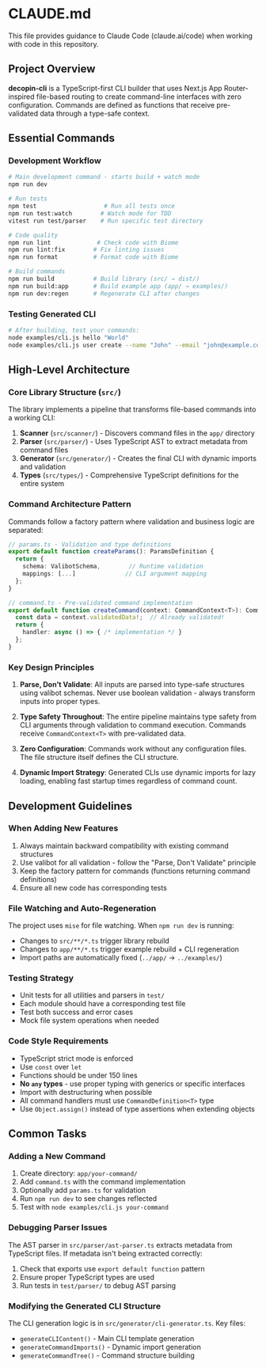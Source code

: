 # CLAUDE.md

This file provides guidance to Claude Code (claude.ai/code) when working with code in this repository.

## Project Overview

**decopin-cli** is a TypeScript-first CLI builder that uses Next.js App Router-inspired file-based routing to create command-line interfaces with zero configuration. Commands are defined as functions that receive pre-validated data through a type-safe context.

## Essential Commands

### Development Workflow
```bash
# Main development command - starts build + watch mode
npm run dev

# Run tests
npm test                   # Run all tests once
npm run test:watch        # Watch mode for TDD
vitest run test/parser    # Run specific test directory

# Code quality
npm run lint             # Check code with Biome
npm run lint:fix        # Fix linting issues
npm run format          # Format code with Biome

# Build commands
npm run build           # Build library (src/ → dist/)
npm run build:app       # Build example app (app/ → examples/)
npm run dev:regen       # Regenerate CLI after changes
```

### Testing Generated CLI
```bash
# After building, test your commands:
node examples/cli.js hello "World"
node examples/cli.js user create --name "John" --email "john@example.com"
```

## High-Level Architecture

### Core Library Structure (`src/`)
The library implements a pipeline that transforms file-based commands into a working CLI:

1. **Scanner** (`src/scanner/`) - Discovers command files in the `app/` directory
2. **Parser** (`src/parser/`) - Uses TypeScript AST to extract metadata from command files
3. **Generator** (`src/generator/`) - Creates the final CLI with dynamic imports and validation
4. **Types** (`src/types/`) - Comprehensive TypeScript definitions for the entire system

### Command Architecture Pattern
Commands follow a factory pattern where validation and business logic are separated:

```typescript
// params.ts - Validation and type definitions
export default function createParams(): ParamsDefinition {
  return {
    schema: ValibotSchema,        // Runtime validation
    mappings: [...]              // CLI argument mapping
  };
}

// command.ts - Pre-validated command implementation  
export default function createCommand(context: CommandContext<T>): CommandDefinition<T> {
  const data = context.validatedData!;  // Already validated!
  return {
    handler: async () => { /* implementation */ }
  };
}
```

### Key Design Principles

1. **Parse, Don't Validate**: All inputs are parsed into type-safe structures using valibot schemas. Never use boolean validation - always transform inputs into proper types.

2. **Type Safety Throughout**: The entire pipeline maintains type safety from CLI arguments through validation to command execution. Commands receive `CommandContext<T>` with pre-validated data.

3. **Zero Configuration**: Commands work without any configuration files. The file structure itself defines the CLI structure.

4. **Dynamic Import Strategy**: Generated CLIs use dynamic imports for lazy loading, enabling fast startup times regardless of command count.

## Development Guidelines

### When Adding New Features
1. Always maintain backward compatibility with existing command structures
2. Use valibot for all validation - follow the "Parse, Don't Validate" principle
3. Keep the factory pattern for commands (functions returning command definitions)
4. Ensure all new code has corresponding tests

### File Watching and Auto-Regeneration
The project uses `mise` for file watching. When `npm run dev` is running:
- Changes to `src/**/*.ts` trigger library rebuild
- Changes to `app/**/*.ts` trigger example rebuild + CLI regeneration
- Import paths are automatically fixed (`../app/` → `../examples/`)

### Testing Strategy
- Unit tests for all utilities and parsers in `test/`
- Each module should have a corresponding test file
- Test both success and error cases
- Mock file system operations when needed

### Code Style Requirements
- TypeScript strict mode is enforced
- Use `const` over `let` 
- Functions should be under 150 lines
- **No `any` types** - use proper typing with generics or specific interfaces
- Import with destructuring when possible
- All command handlers must use `CommandDefinition<T>` type
- Use `Object.assign()` instead of type assertions when extending objects

## Common Tasks

### Adding a New Command
1. Create directory: `app/your-command/`
2. Add `command.ts` with the command implementation
3. Optionally add `params.ts` for validation
4. Run `npm run dev` to see changes reflected
5. Test with `node examples/cli.js your-command`

### Debugging Parser Issues
The AST parser in `src/parser/ast-parser.ts` extracts metadata from TypeScript files. If metadata isn't being extracted correctly:
1. Check that exports use `export default function` pattern
2. Ensure proper TypeScript types are used
3. Run tests in `test/parser/` to debug AST parsing

### Modifying the Generated CLI Structure  
The CLI generation logic is in `src/generator/cli-generator.ts`. Key files:
- `generateCLIContent()` - Main CLI template generation
- `generateCommandImports()` - Dynamic import generation
- `generateCommandTree()` - Command structure building